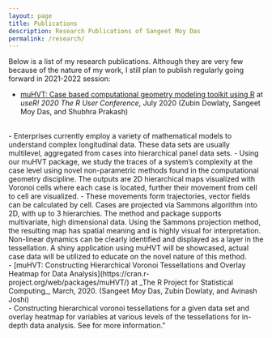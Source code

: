 ```yaml
---
layout: page
title: Publications
description: Research Publications of Sangeet Moy Das
permalink: /research/
---
```


Below is a list of my research publications. Although they are very few because of the nature of my work, I still plan to publish regularly going forward in 2021-2022 session:

- [muHVT: Case based computational geometry modeling toolkit using R](https://youtu.be/K-eEfnWBE8s) at _useR! 2020 The R User Conference_, July 2020 (Zubin Dowlaty, Sangeet Moy Das, and Shubhra Prakash) 
<br>
  - Enterprises currently employ a variety of mathematical models to understand complex longitudinal data. These data sets are usually multilevel, aggregated from cases into hierarchical panel data sets. 
  - Using our muHVT package, we study the traces of a system’s complexity at the case level using novel non-parametric methods found in the computational geometry discipline. The outputs are 2D hierarchical maps visualized with Voronoi cells where each case is located, further their movement from cell to cell are visualized. 
  - These movements form trajectories, vector fields can be calculated by cell. Cases are projected via Sammons algorithm into 2D, with up to 3 hierarchies. The method and package supports multivariate, high dimensional data. Using the Sammons projection method, the resulting map has spatial meaning and is highly visual for interpretation. 
  Non-linear dynamics can be clearly identified and displayed as a layer in the tessellation. A shiny application using muHVT will be showcased, actual case data will be utilized to educate on the novel nature of this method. 
<br>
- [muHVT: Constructing Hierarchical Voronoi Tessellations and Overlay Heatmap for Data Analysis](https://cran.r-project.org/web/packages/muHVT/) at _The R Project for Statistical Computing_, March, 2020. (Sangeet Moy Das, Zubin Dowlaty, and Avinash Joshi)
<br> 
  - Constructing hierarchical voronoi tessellations for a given data set and overlay heatmap for variables at various levels of the tessellations for in-depth data analysis. See <https://en.wikipedia.org/wiki/Voronoi_diagram> for more information." 
